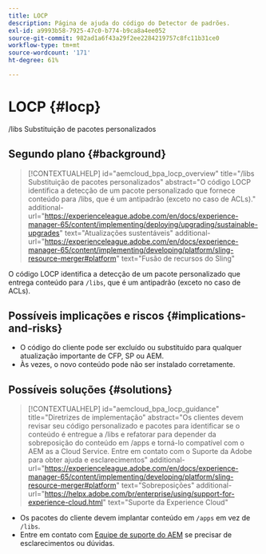```yaml
---
title: LOCP
description: Página de ajuda do código do Detector de padrões.
exl-id: a9993b58-7925-47c0-b774-b9ca8a4ee052
source-git-commit: 982ad1a6f43a29f2ee2284219757c8fc11b31ce0
workflow-type: tm+mt
source-wordcount: '171'
ht-degree: 61%

---
```


# LOCP {#locp}

/libs Substituição de pacotes personalizados

## Segundo plano {#background}

>[!CONTEXTUALHELP]
>id="aemcloud_bpa_locp_overview"
>title="/libs Substituição de pacotes personalizados"
>abstract="O código LOCP identifica a detecção de um pacote personalizado que fornece conteúdo para /libs, que é um antipadrão (exceto no caso de ACLs)."
>additional-url="https://experienceleague.adobe.com/en/docs/experience-manager-65/content/implementing/deploying/upgrading/sustainable-upgrades" text="Atualizações sustentáveis"
>additional-url="https://experienceleague.adobe.com/en/docs/experience-manager-65/content/implementing/developing/platform/sling-resource-merger#platform" text="Fusão de recursos do Sling"

O código LOCP identifica a detecção de um pacote personalizado que entrega conteúdo para `/libs`, que é um antipadrão (exceto no caso de ACLs).

## Possíveis implicações e riscos {#implications-and-risks}

* O código do cliente pode ser excluído ou substituído para qualquer atualização importante de CFP, SP ou AEM.
* Às vezes, o novo conteúdo pode não ser instalado corretamente.

## Possíveis soluções {#solutions}

>[!CONTEXTUALHELP]
>id="aemcloud_bpa_locp_guidance"
>title="Diretrizes de implementação"
>abstract="Os clientes devem revisar seu código personalizado e pacotes para identificar se o conteúdo é entregue a /libs e refatorar para depender da sobreposição do conteúdo em /apps e torná-lo compatível com o AEM as a Cloud Service. Entre em contato com o Suporte da Adobe para obter ajuda e esclarecimentos"
>additional-url="https://experienceleague.adobe.com/en/docs/experience-manager-65/content/implementing/developing/platform/sling-resource-merger#platform" text="Sobreposições"
>additional-url="https://helpx.adobe.com/br/enterprise/using/support-for-experience-cloud.html" text="Suporte da Experience Cloud"

* Os pacotes do cliente devem implantar conteúdo em `/apps` em vez de `/libs`.
* Entre em contato com [Equipe de suporte do AEM](https://helpx.adobe.com/br/enterprise/using/support-for-experience-cloud.html) se precisar de esclarecimentos ou dúvidas.

